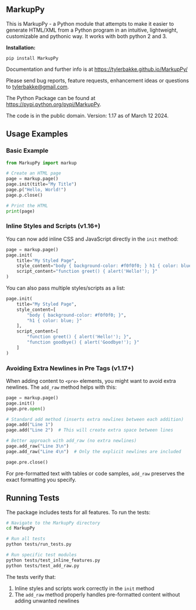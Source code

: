 ## MarkupPy
This is MarkupPy - a Python module that attempts to make it easier to generate HTML/XML from a Python program in an intuitive, lightweight, customizable and pythonic way. It works with both python 2 and 3.

<b>Installation:</b>
    
    pip install MarkupPy

Documentation and further info is at https://tylerbakke.github.io/MarkupPy/

Please send bug reports, feature requests, enhancement ideas or questions to tylerbakke@gmail.com.

The Python Package can be found at https://pypi.python.org/pypi/MarkupPy.

The code is in the public domain. Version: 1.17 as of March 12 2024.

## Usage Examples

### Basic Example

```python
from MarkupPy import markup

# Create an HTML page
page = markup.page()
page.init(title="My Title")
page.p("Hello, World!")
page.p.close()

# Print the HTML
print(page)
```

### Inline Styles and Scripts (v1.16+)

You can now add inline CSS and JavaScript directly in the `init` method:

```python
page = markup.page()
page.init(
    title="My Styled Page",
    style_content="body { background-color: #f0f0f0; } h1 { color: blue; }",
    script_content="function greet() { alert('Hello!'); }"
)
```

You can also pass multiple styles/scripts as a list:

```python
page.init(
    title="My Styled Page",
    style_content=[
        "body { background-color: #f0f0f0; }",
        "h1 { color: blue; }"
    ],
    script_content=[
        "function greet() { alert('Hello!'); }",
        "function goodbye() { alert('Goodbye!'); }"
    ]
)
```

### Avoiding Extra Newlines in Pre Tags (v1.17+)

When adding content to `<pre>` elements, you might want to avoid extra newlines. The `add_raw` method helps with this:

```python
page = markup.page()
page.init()
page.pre.open()

# Standard add method (inserts extra newlines between each addition)
page.add("Line 1")
page.add("Line 2")  # This will create extra space between lines

# Better approach with add_raw (no extra newlines)
page.add_raw("Line 3\n")
page.add_raw("Line 4\n")  # Only the explicit newlines are included

page.pre.close()
```

For pre-formatted text with tables or code samples, `add_raw` preserves the exact formatting you specify.

## Running Tests

The package includes tests for all features. To run the tests:

```bash
# Navigate to the MarkupPy directory
cd MarkupPy

# Run all tests
python tests/run_tests.py

# Run specific test modules
python tests/test_inline_features.py
python tests/test_add_raw.py
```

The tests verify that:
1. Inline styles and scripts work correctly in the `init` method
2. The `add_raw` method properly handles pre-formatted content without adding unwanted newlines
